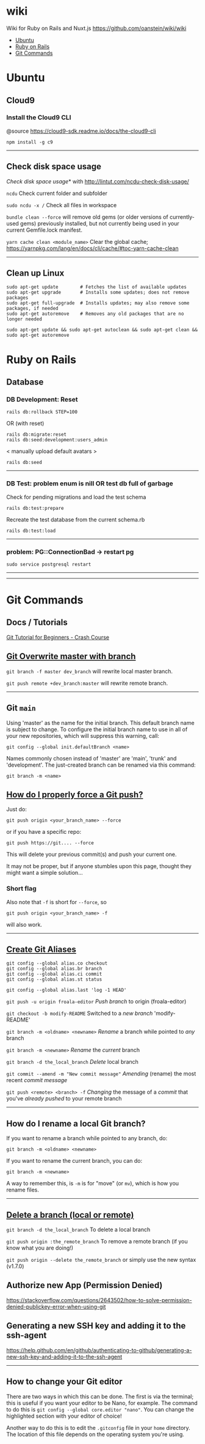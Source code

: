 # wiki
Wiki for Ruby on Rails and Nuxt.js https://github.com/oanstein/wiki/wiki

- [Ubuntu](https://github.com/oanstein/wiki/tree/master#ubuntu)
- [Ruby on Rails](https://github.com/oanstein/wiki/tree/master#ruby-on-rails)
- [Git Commands](https://github.com/oanstein/wiki/tree/master#git-commands)


# Ubuntu
## Cloud9
### Install the Cloud9 CLI

@source https://cloud9-sdk.readme.io/docs/the-cloud9-cli

`npm install -g c9`

***

## Check disk space usage
*Check disk space usage** with http://lintut.com/ncdu-check-disk-usage/

`ncdu` Check current folder and subfolder

`sudo ncdu -x /` Check all files in workspace

`bundle clean --force` will remove old gems (or older versions of
currently-used gems) previously installed, but not currently being used in your
current Gemfile.lock manifest.

`yarn cache clean <module_name>` Clear the global cache;
https://yarnpkg.com/lang/en/docs/cli/cache/#toc-yarn-cache-clean

***

## Clean up Linux
```
sudo apt-get update        # Fetches the list of available updates
sudo apt-get upgrade       # Installs some updates; does not remove packages
sudo apt-get full-upgrade  # Installs updates; may also remove some packages, if needed
sudo apt-get autoremove    # Removes any old packages that are no longer needed
````

`sudo apt-get update && sudo apt-get autoclean && sudo apt-get clean && sudo apt-get autoremove`

# Ruby on Rails
## Database
### DB Development: Reset
    rails db:rollback STEP=100

OR (with reset)

    rails db:migrate:reset
    rails db:seed:development:users_admin

< manually upload default avatars >

    rails db:seed

***

### DB Test: problem enum is nill OR test db full of garbage
Check for pending migrations and load the test schema

    rails db:test:prepare

Recreate the test database from the current schema.rb

    rails db:test:load

****

### problem: PG::ConnectionBad -> restart pg

    sudo service postgresql restart

***
***

# Git Commands
## Docs / Tutorials
[Git Tutorial for Beginners - Crash Course](https://academind.com/tutorials/git-the-basics)

## [Git Overwrite master with branch](https://stackoverflow.com/questions/30105210/git-overwrite-master-with-branch)

`git branch -f master dev_branch` will rewrite local master branch.

`git push remote +dev_branch:master` will rewrite remote branch.

***

## Git `main`
Using 'master' as the name for the initial branch. This default branch name
is subject to change. To configure the initial branch name to use in all
of your new repositories, which will suppress this warning, call:

    git config --global init.defaultBranch <name>
 
Names commonly chosen instead of 'master' are 'main', 'trunk' and
'development'. The just-created branch can be renamed via this command:
 
    git branch -m <name>

## [How do I properly force a Git push?](https://stackoverflow.com/questions/5509543/how-do-i-properly-force-a-git-push)

Just do:

    git push origin <your_branch_name> --force

or if you have a specific repo:

    git push https://git.... --force

This will delete your previous commit(s) and push your current one.

It may not be proper, but if anyone stumbles upon this page, thought they might want a simple solution...

### Short flag

Also note that `-f` is short for `--force`, so

    git push origin <your_branch_name> -f

will also work.

***

## [Create Git Aliases](https://git-scm.com/book/tr/v2/Git-Basics-Git-Aliases)

```
git config --global alias.co checkout
git config --global alias.br branch
git config --global alias.ci commit
git config --global alias.st status

git config --global alias.last 'log -1 HEAD'
```

`git push -u origin froala-editor` *Push branch* to origin (froala-editor)

`git checkout -b modify-README` Switched to a *new branch* 'modify-README'

`git branch -m <oldname> <newname>` *Rename* a branch while pointed to *any* branch

`git branch -m <newname>` *Rename* the *current* branch

`git branch -d the_local_branch` *Delete* local branch

`git commit --amend -m "New commit message"` *Amending* (rename) the most recent *commit message*

`git push <remote> <branch> -f` *Changing* the message of a *commit* that you've *already pushed* to your remote branch

***

## How do I rename a local Git branch?

If you want to rename a branch while pointed to any branch, do:

    git branch -m <oldname> <newname>

If you want to rename the current branch, you can do:

    git branch -m <newname>

A way to remember this, is `-m` is for "move" (or `mv`), which is how you rename files.

***

## [Delete a branch (local or remote)](https://makandracards.com/makandra/621-git-delete-a-branch-local-or-remote)

`git branch -d the_local_branch`
To delete a local branch

`git push origin :the_remote_branch`
To remove a remote branch (if you know what you are doing!)

`git push origin --delete the_remote_branch`
or simply use the new syntax (v1.7.0)

## Authorize new App (Permission Denied)
https://stackoverflow.com/questions/2643502/how-to-solve-permission-denied-publickey-error-when-using-git

## Generating a new SSH key and adding it to the ssh-agent
https://help.github.com/en/github/authenticating-to-github/generating-a-new-ssh-key-and-adding-it-to-the-ssh-agent

***

## How to change your Git editor
There are two ways in which this can be done. The first is via the terminal; this is useful if you want your editor to be Nano, for example. The command to do this is `git config --global core.editor "nano"`. You can change the highlighted section with your editor of choice!

Another way to do this is to edit the `.gitconfig` file in your `home` directory. The location of this file depends on the operating system you're using.
